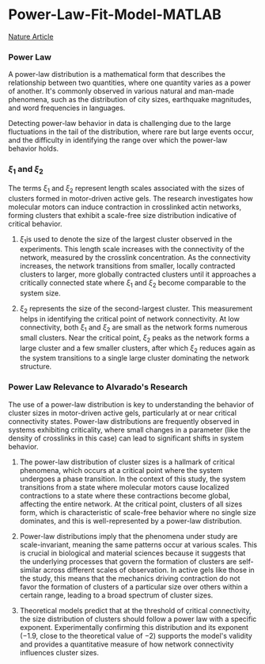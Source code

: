 # Power-Law-Fit-Model-MATLAB

[Nature Article](https://www.nature.com/articles/nphys2715)

### Power Law

A power-law distribution is a mathematical form that describes the relationship between two quantities, where one quantity varies as a power of another. It's commonly observed in various natural and man-made phenomena, such as the distribution of city sizes, earthquake magnitudes, and word frequencies in languages.

Detecting power-law behavior in data is challenging due to the large fluctuations in the tail of the distribution, where rare but large events occur, and the difficulty in identifying the range over which the power-law behavior holds.

### $ξ_1$ and $ξ_2$

The terms $ξ_1$ and $ξ_2$​ represent length scales associated with the sizes of clusters formed in motor-driven active gels. The research investigates how molecular motors can induce contraction in crosslinked actin networks, forming clusters that exhibit a scale-free size distribution indicative of critical behavior.

1. $ξ_1$is used to denote the size of the largest cluster observed in the experiments. This length scale increases with the connectivity of the network, measured by the crosslink concentration. As the connectivity increases, the network transitions from smaller, locally contracted clusters to larger, more globally contracted clusters until it approaches a critically connected state where $ξ_1$ and $ξ_2$​ become comparable to the system size.

2. $ξ_2$ represents the size of the second-largest cluster. This measurement helps in identifying the critical point of network connectivity. At low connectivity, both $ξ_1$​ and $ξ_2$ are small as the network forms numerous small clusters. Near the critical point, $ξ_2$​ peaks as the network forms a large cluster and a few smaller clusters, after which $ξ_2$​ reduces again as the system transitions to a single large cluster dominating the network structure.

### Power Law Relevance to Alvarado's Research

The use of a power-law distribution is key to understanding the behavior of cluster sizes in motor-driven active gels, particularly at or near critical connectivity states. Power-law distributions are frequently observed in systems exhibiting criticality, where small changes in a parameter (like the density of crosslinks in this case) can lead to significant shifts in system behavior.

1. The power-law distribution of cluster sizes is a hallmark of critical phenomena, which occurs at a critical point where the system undergoes a phase transition. In the context of this study, the system transitions from a state where molecular motors cause localized contractions to a state where these contractions become global, affecting the entire network. At the critical point, clusters of all sizes form, which is characteristic of scale-free behavior where no single size dominates, and this is well-represented by a power-law distribution.

2. Power-law distributions imply that the phenomena under study are scale-invariant, meaning the same patterns occur at various scales. This is crucial in biological and material sciences because it suggests that the underlying processes that govern the formation of clusters are self-similar across different scales of observation. In active gels like those in the study, this means that the mechanics driving contraction do not favor the formation of clusters of a particular size over others within a certain range, leading to a broad spectrum of cluster sizes.

3. Theoretical models predict that at the threshold of critical connectivity, the size distribution of clusters should follow a power law with a specific exponent. Experimentally confirming this distribution and its exponent (−1.9, close to the theoretical value of −2) supports the model's validity and provides a quantitative measure of how network connectivity influences cluster sizes.


